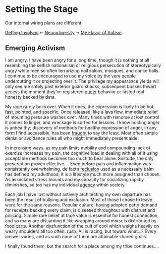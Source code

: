 
Setting the Stage
=================

Our internal wiring plans are different


[Getting Involved](./engagement.md 'Previous')
⇜
[Neurodiversity](./README.md 'Main')
⇝
[My Flavor of Autism](./diagnosis.md 'Next')


Emerging Activism
-----------------

I am angry.  I have been angry for a long time, though it is nothing at all
resembling the selfish nationalism or religious persecution of stereotypically
angry white men so often terrorizing nail salons, mosques, and dance halls.  I
continue to be encouraged to use my voice by the very people undercutting it or
projecting over it.  The privilege my appearance yields will only see me safely
past exterior guard shacks; subsequent bosses thwart access the moment they've
registered [queer](./glossary.md#queer) behavior or tasted real honesty backed
by data.

My rage rarely boils over.  When it does, the expression is likely to be hot,
fast, pointed, and specific.  Once released, like a lava flow, immediate
relief of mounting pressure washes over.  Many times with remorse at lost
control it comes to linger, and wreckage is sorted for lessons.  I know holding
anger is unhealthy; discovery of methods for healthy expression of anger, in any
form I find accessible, has been [fraught](./glossary.md#fraught) to say the
least.  Most often simple denial or avoidance rules all who might immediately
present aide.

In increasing ways, as my pain limits mobility and compounding lack of exercise
increases my pain, the cognitive load in dealing with all of it using acceptable
methods becomes too much to bear alone.  Solitude, the only prescription proven
effective....  Even before pain and inflammation was consistently overwhelming,
de facto [reclusion](./glossary.md#reclusion) used as a necessary balm has
defined my adulthood; it is a lifestyle much more assigned than chosen.  As
associated stress mounts and my capacity for socializing rapidly diminishes, so
too has my individual [agency](./glossary.md#agency) within society.

Each job I have lost without actively architecting my own departure has been
the result of bullying and exclusion.  Most of those I chose to leave were for
the same reasons.  Popular culture, having adopted petty demand for receipts
backing every claim, is diseased throughout with distrust and policing.  Simple
rare belief at face value is essential for honest connection, and so many are
discarding it like wrapping around morsels distributed by food carts.  Another
dysfunction of the cult of cool which weighs heavily on weary shoulders all too
often: rush.  All is racing, but toward what...?  Every answer varies, and as
such none of them are attainable shared goals.

I finally found them, but the search for a place among my tribe continues....

